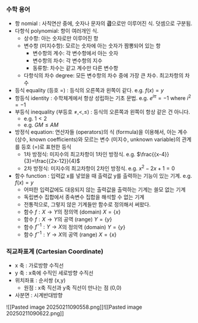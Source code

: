 
### 수학 용어
- 항 nomial : 사칙연산 중에, 숫자나 문자의 **곱**으로만 이루어진 식. 덧셈으로 구분됨.
- 다항식 polynomial: 항이 여러개인 식.
	- 상수항: 아는 숫자로만 이루어진 항
	- 변수항 (미지수항): 모르는 숫자에 아는 숫자가 짬뽕되어 있는 항
		- 변수항의 계수: 각 변수항에서 아는 숫자
		- 변수항의 차수: 각 변수항의 지수
		- 동류항: 차수는 같고 계수만 다른 변수항
	- 다항식의 차수 degree: 모든 변수항의 차수 중에 가장 큰 차수. 최고차항의 차수
- 등식 equality (등호 =) : 등식의 오른쪽과 왼쪽이 같다. e.g. $f(x)=y$
- 항등식 identity : 수학체계에서 항상 성립하는 기초 문법. e.g. $e^{i\pi}=-1$ where $i^2=-1$
- 부등식 inequality (부등호 $\ne, <, \le$) : 등식의 오른쪽과 왼쪽이 항상 같은 건 아니다. 
	- e.g. $1<2$
	- e.g. $GM \le AM$
- 방정식 equation: 연산자들 (operators)의 식 (formula)을 이용해서, 아는 계수 (상수, known coefficients)와 모르는 변수 (미지수, unknown variable)의 관계를 등호 (=)로 표현한 등식
	- 1차 방정식: 미지수의 최고차항이 1차인 방정식. e.g. $\frac{{x-4}}{3}=\frac{{2x-12}}{4}$
	- 2차 방정식: 미지수의 최고차항이 2차인 방정식. e.g. $x^2-2x+1=0$
- 함수 function : 입력값 x를 넣었을 때 출력값 y를 출력하는 기능이 있는 기계. e.g. $f(x)=y$
	- 어떠한 입력값에도 대응되지 않는 출력값을 출력하는 기계는 쓸모 없는 기계
	- 독립변수 집합에서 종속변수 집합을 해석할 수 없는 기계
	- 전통적으로, 그렇지 않은 기계들만 함수로 정의해서 써왔다.
	- 함수 $f:X \to Y$의 정의역 (domain) $X=\{ x\}$
	- 함수 $f:X \to Y$의 공역 (range) $Y=\{ y\}$
	- 함수 $f^{-1}:Y \to X$의 정의역 (domain) $Y=\{ y\}$
	- 함수 $f^{-1}:Y \to X$의 공역 (range) $X=\{ x\}$ 


### 직교좌표계 (Cartesian Coordinate)
- x 축 : 가로방향 수직선
- y 축 : x축에 수직인 세로방향 수직선
- 위치좌표 : 순서쌍 (x,y)
	- 원점 : x축 직선과 y축 직선이 만나는 점 (0,0)
- 사분면 : 시계반대방향

![[Pasted image 20250211090558.png]]![[Pasted image 20250211090622.png]]